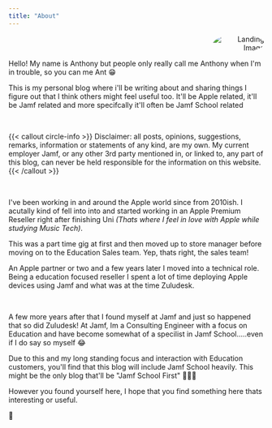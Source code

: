 ```yaml
---
title: "About"
---
```


<div style="text-align: right;">
    <img src="/img/AntNewCropWhiteV2.jpg" alt="Landing Image" style="max-width: 20%; height: auto; border-radius: 50%">
</div>

Hello! My name is Anthony but people only really call me Anthony when I'm in trouble, so you can me Ant 😁

This is my personal blog where i'll be writing about and sharing things I figure out that I think others might feel useful too. It'll be Apple related, it'll be Jamf related and more specifcally it'll often be Jamf School related

<br>

{{< callout circle-info >}}
Disclaimer: all posts, opinions, suggestions, remarks, information or statements of any kind, are my own. My current employer Jamf, or any other 3rd party mentioned in, or linked to, any part of this blog, can never be held responsible for the information on this website.
{{< /callout >}}

<br>

I've been working in and around the Apple world since from 2010ish. I acutally kind of fell into into and started working in an Apple Premium Reseller right after finishing Uni _(Thats where I feel in love with Apple while studying Music Tech)_.

This was a part time gig at first and then moved up to store manager before moving on to the Education Sales team. Yep, thats right, the sales team!

An Apple partner or two and a few years later I moved into a technical role. Being a education focused reseller I spent a lot of time deploying Apple devices using Jamf and what was at the time Zuludesk. 

<br>

A few more years after that I found myself at Jamf and just so happened that so did Zuludesk! At Jamf, Im a Consulting Engineer with a focus on Education and have become somewhat of a specilist in Jamf School.....even if I do say so myself 😂

Due to this and my long standing focus and interaction with Education customers, you'll find that this blog will include Jamf School heavily. This might be the only blog that'll be "Jamf School First" 🤷🏼‍♂️

However you found yourself here, I hope that you find something here thats interesting or useful. 

🐜
